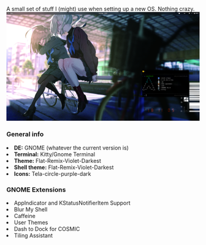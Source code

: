 A small set of stuff I (might) use when setting up a new OS. Nothing crazy.
![Screenshot](https://raw.githubusercontent.com/CephieCodesStuff/ze-dots/main/screenshot.png)

<h3>General info</h3>
<li><b>DE:</b> GNOME (whatever the current version is)</li>
<li><b>Terminal:</b> Kitty/Gnome Terminal</li>
<li><b>Theme:</b> Flat-Remix-Violet-Darkest</li>
<li><b>Shell theme:</b> Flat-Remix-Violet-Darkest</li>
<li><b>Icons:</b> Tela-circle-purple-dark</li>
  
<h3>GNOME Extensions</h3>
<li>AppIndicator and KStatusNotifierItem Support</li>
<li>Blur My Shell</li>
<li>Caffeine</li>
<li>User Themes</li>
<li>Dash to Dock for COSMIC</li>
<li>Tiling Assistant</li>

